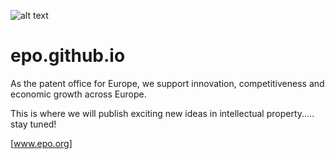 ![alt text](https://wwww.epo.org/images/logo.gif "EPO")
# epo.github.io

As the patent office for Europe, we support innovation, competitiveness and economic growth across Europe.  

This is where we will publish exciting new ideas in intellectual property..... stay tuned!

[www.epo.org]
